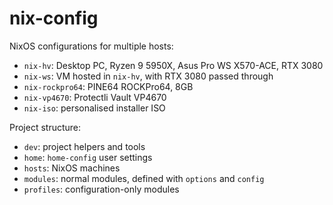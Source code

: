 # nix-config

NixOS configurations for multiple hosts:
- `nix-hv`: Desktop PC, Ryzen 9 5950X, Asus Pro WS X570-ACE, RTX 3080
- `nix-ws`: VM hosted in `nix-hv`, with RTX 3080 passed through
- `nix-rockpro64`: PINE64 ROCKPro64, 8GB
- `nix-vp4670`: Protectli Vault VP4670
- `nix-iso`: personalised installer ISO

Project structure:
- `dev`: project helpers and tools
- `home`: `home-config` user settings
- `hosts`: NixOS machines
- `modules`: normal modules, defined with `options` and `config`
- `profiles`: configuration-only modules

